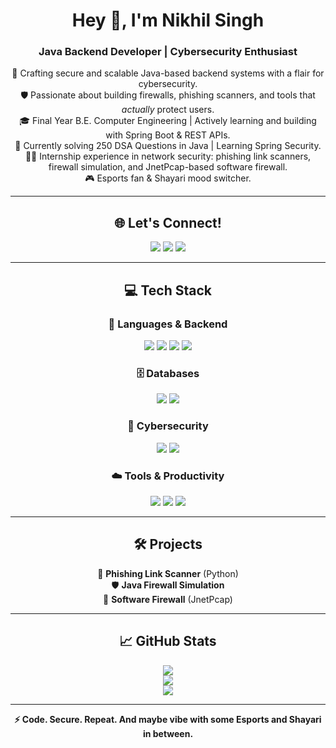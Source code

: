 <h1 align="center">Hey 👋, I'm Nikhil Singh</h1>
<h3 align="center">Java Backend Developer | Cybersecurity Enthusiast</h3>

<p align="center">
🚀 Crafting secure and scalable Java-based backend systems with a flair for cybersecurity. <br>
🛡️ Passionate about building firewalls, phishing scanners, and tools that <i>actually</i> protect users. <br>
🎓 Final Year B.E. Computer Engineering | Actively learning and building with Spring Boot & REST APIs. <br>
🧠 Currently solving 250 DSA Questions in Java | Learning Spring Security. <br>
👨‍💻 Internship experience in network security: phishing link scanners, firewall simulation, and JnetPcap-based software firewall. <br>
🎮 Esports fan & Shayari mood switcher.
</p>

<!-- Optional Portfolio Section
<p align="center">🌐 Portfolio: <a href="https://your-portfolio.com">your-portfolio.com</a></p>
-->

---

<h2 align="center">🌐 Let's Connect!</h2>

<p align="center">
  <a href="https://linkedin.com/in/nikhil-singh-776045259"><img src="https://img.shields.io/badge/LinkedIn-0A66C2?style=for-the-badge&logo=linkedin&logoColor=white" /></a>
  <a href="mailto:singhnikhilsingh21@gmail.com"><img src="https://img.shields.io/badge/Gmail-D14836?style=for-the-badge&logo=gmail&logoColor=white" /></a>
  <a href="https://instagram.com/_nikhilzzz_"><img src="https://img.shields.io/badge/Instagram-E4405F?style=for-the-badge&logo=instagram&logoColor=white" /></a>
</p>

---

<h2 align="center">💻 Tech Stack</h2>

<h3 align="center">🧠 Languages & Backend</h3>

<p align="center">
  <img src="https://img.shields.io/badge/Java-007396?style=for-the-badge&logo=java&logoColor=white"/>
  <img src="https://img.shields.io/badge/Spring_Boot-6DB33F?style=for-the-badge&logo=spring-boot&logoColor=white"/>
  <img src="https://img.shields.io/badge/C++-00599C?style=for-the-badge&logo=c%2B%2B&logoColor=white"/>
  <img src="https://img.shields.io/badge/Python-3776AB?style=for-the-badge&logo=python&logoColor=white"/>
</p>

<h3 align="center">🗄️ Databases</h3>

<p align="center">
  <img src="https://img.shields.io/badge/MySQL-4479A1.svg?style=for-the-badge&logo=mysql&logoColor=white"/>
  <img src="https://img.shields.io/badge/MongoDB-4ea94b.svg?style=for-the-badge&logo=mongodb&logoColor=white"/>
</p>

<h3 align="center">🔐 Cybersecurity</h3>

<p align="center">
  <img src="https://img.shields.io/badge/Cybersecurity-%F0%9F%94%92-blue?style=for-the-badge"/>
  <img src="https://img.shields.io/badge/JnetPcap-007ACC?style=for-the-badge&logo=apachekafka&logoColor=white"/>
</p>

<h3 align="center">☁️ Tools & Productivity</h3>

<p align="center">
  <img src="https://img.shields.io/badge/Linux-FCC624?style=for-the-badge&logo=linux&logoColor=black"/>
  <img src="https://img.shields.io/badge/Git-F05032?style=for-the-badge&logo=git&logoColor=white"/>
  <img src="https://img.shields.io/badge/Notion-000000?style=for-the-badge&logo=notion&logoColor=white"/>
</p>

---

<h2 align="center">🛠️ Projects</h2>

<p align="center">
🔐 <strong>Phishing Link Scanner</strong> (Python)<br>
🛡️ <strong>Java Firewall Simulation</strong><br>
🧱 <strong>Software Firewall</strong> (JnetPcap)
</p>

---

<h2 align="center">📈 GitHub Stats</h2>

<p align="center">
  <img src="https://github-readme-stats.vercel.app/api?username=InsomniacScribbler&show_icons=true&theme=radical" /> <br>
  <img src="https://github-readme-stats.vercel.app/api/top-langs/?username=InsomniacScribbler&layout=compact&theme=radical" /> <br>
  <img src="https://github-readme-activity-graph.vercel.app/graph?username=InsomniacScribbler&theme=react-dark&include_all_commits=true&count_private=true" />
</p>

---

<p align="center"><strong>⚡ Code. Secure. Repeat. And maybe vibe with some Esports and Shayari in between.</strong></p>
